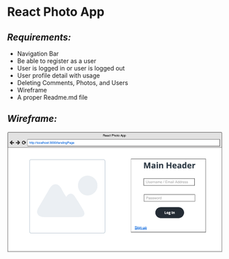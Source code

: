 # React Photo App 

## *Requirements:*

- Navigation Bar
- Be able to register as a user
- User is logged in or user is logged out
- User profile detail with usage
- Deleting Comments, Photos, and Users
- Wireframe 
- A proper Readme.md file 

## *Wireframe:*

![1. Landing-Page)](https://github.com/daler-bobojanov/React-Photo-App/blob/master/wireframe/1.Landing-Page.png)
